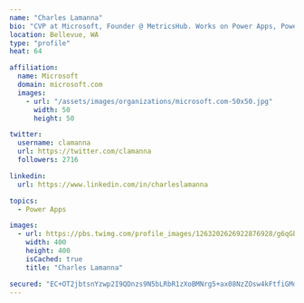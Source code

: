 ```yaml
---
name: "Charles Lamanna"
bio: "CVP at Microsoft, Founder @ MetricsHub. Works on Power Apps, Power Automate, Power Virtual Agent, Common Data Service and Dynamics 365."
location: Bellevue, WA
type: "profile"
heat: 64

affiliation:
  name: Microsoft
  domain: microsoft.com
  images:
    - url: "/assets/images/organizations/microsoft.com-50x50.jpg"
      width: 50
      height: 50

twitter:
  username: clamanna
  url: https://twitter.com/clamanna
  followers: 2716

linkedin:
  url: https://www.linkedin.com/in/charleslamanna

topics:
  - Power Apps

images:
  - url: https://pbs.twimg.com/profile_images/1263202626922876928/g6qGbHZ-_400x400.jpg
    width: 400
    height: 400
    isCached: true
    title: "Charles Lamanna"

secured: "EC+OT2jbtsnYzwp2I9QDnzs9N5bLRbR1zXoBMNrg5+ax08NzZOsw4kFtfiGMdFwhqwKIadC+rd6g2Io2ABDhZDWsDGDosLTPXVuK8Uw3KZMuTohp9Qm6fyAXyq8POolurWd0UQLYv6OtPpuVUJwMQWtXc+wXAkNBk8vwWIYT0AbVZ+PxbX5YiV8m5jMteTIPvmjbJmSzr1E4xZ4YCb7sJEJiX78fel5tOv/0we7YVG6oYi+v5wvz+MHI7uQVJen6YOW0WUzks/LNsW153GY6F4skr8avaph+1dsrL5En5ihRV4GRydxEC6JFz0BxnN3lXsP7mARdWADx/3fAGAW3ypA3tVuu4nkZVtlL6y8QbfqqLc0YNoMAFHPlyItTdI/2+I7czUW+zhMvNNo/nRR7+siy33zKOCAr3S3j5iaHhEE=;A+stx77Mbi8eGmP7V9Xj8g=="
---
```


